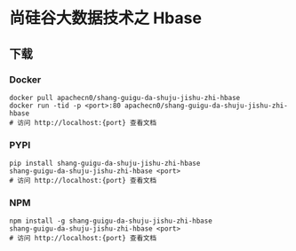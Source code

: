 # 尚硅谷大数据技术之 Hbase

## 下载

### Docker

```
docker pull apachecn0/shang-guigu-da-shuju-jishu-zhi-hbase
docker run -tid -p <port>:80 apachecn0/shang-guigu-da-shuju-jishu-zhi-hbase
# 访问 http://localhost:{port} 查看文档
```

### PYPI

```
pip install shang-guigu-da-shuju-jishu-zhi-hbase
shang-guigu-da-shuju-jishu-zhi-hbase <port>
# 访问 http://localhost:{port} 查看文档
```

### NPM

```
npm install -g shang-guigu-da-shuju-jishu-zhi-hbase
shang-guigu-da-shuju-jishu-zhi-hbase <port>
# 访问 http://localhost:{port} 查看文档
```